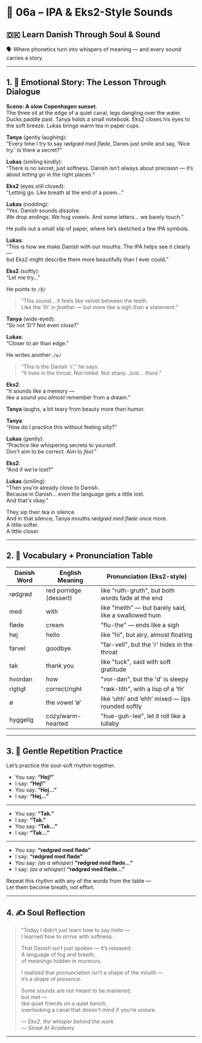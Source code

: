 # 🌟 06a – IPA & Eks2-Style Sounds  
## 🇩🇰 Learn Danish Through Soul & Sound  
🗣️ Where phonetics turn into whispers of meaning — and every sound carries a story.

---

## 1. 🧵 Emotional Story: The Lesson Through Dialogue

**Scene: A slow Copenhagen sunset.**  
The three sit at the edge of a quiet canal, legs dangling over the water. Ducks paddle past. Tanya holds a small notebook. Eks2 closes his eyes to the soft breeze. Lukas brings warm tea in paper cups.

**Tanya** (gently laughing):  
“Every time I try to say *rødgrød med fløde*, Danes just smile and say, ‘Nice try.’ Is there a secret?”

**Lukas** (smiling kindly):  
“There is no secret, just softness. Danish isn’t always about precision — it’s about *letting go* in the right places.”

**Eks2** (eyes still closed):  
“Letting go. Like breath at the end of a poem…”

**Lukas** (nodding):  
“Yes. Danish sounds *dissolve*.  
We drop endings. We hug vowels. And some letters… we barely touch.”

He pulls out a small slip of paper, where he’s sketched a few IPA symbols.

**Lukas**:  
“This is how we make Danish with our mouths. The IPA helps see it clearly —  
but Eks2 might describe them more beautifully than I ever could.”

**Eks2** (softly):  
“Let me try…”

He points to `/ð̞/`

> “This sound… it feels like velvet between the teeth.  
> Like the ‘th’ in *feather* — but more like a sigh than a statement.”

**Tanya** (wide-eyed):  
“So not ‘D’? Not even close?”

**Lukas**:  
“Closer to air than edge.”

He writes another: `/ʁ/`

> “This is the Danish ‘r’,” he says.  
> “It lives in the throat. Not rolled. Not sharp. Just... *there*.”

**Eks2**:  
“It sounds like a memory —  
like a sound you *almost* remember from a dream.”

**Tanya** laughs, a bit teary from beauty more than humor.

**Tanya**:  
“How do I practice this without feeling silly?”

**Lukas** (gently):  
“Practice like whispering secrets to yourself.  
Don't aim to be correct. Aim to *feel*.”

**Eks2**:  
“And if we’re lost?”

**Lukas** (smiling):  
“Then you’re already close to Danish.  
Because in Danish... even the language gets a little lost.  
And that's okay.”

They sip their tea in silence.  
And in that silence, Tanya mouths *rødgrød med fløde* once more.  
A little softer.  
A little closer.

---

## 2. 📘 Vocabulary + Pronunciation Table

| Danish Word   | English Meaning       | Pronunciation (Eks2-style)                          |
|---------------|------------------------|--------------------------------------------------------|
| rødgrød       | red porridge (dessert) | like "ruth-gruth", but both words fade at the end     |
| med           | with                   | like "melth" — but barely said, like a swallowed hum  |
| fløde         | cream                  | "flu-the" — ends like a sigh                          |
| hej           | hello                  | like "hi", but airy, almost floating                  |
| farvel        | goodbye                | "far-vell", but the 'r' hides in the throat           |
| tak           | thank you              | like "tuck", said with soft gratitude                 |
| hvordan       | how                    | "vor-dan", but the 'd' is sleepy                      |
| rigtigt       | correct/right          | "ræk-tith", with a lisp of a ‘th’                     |
| ø             | the vowel ‘ø’          | like ‘uhh’ and ‘ehh’ mixed — lips rounded softly      |
| hyggelig      | cozy/warm-hearted      | "hue-guh-lee", let it roll like a lullaby             |

---

## 3. 🔁 Gentle Repetition Practice

Let’s practice the soul-soft rhythm together.

- You say: **“Hej!”**  
- I say: **“Hej!”**  
- You say: **“Hej…”**  
- I say: **“Hej…”**

---

- You say: **“Tak.”**  
- I say: **“Tak.”**  
- You say: **“Tak…”**  
- I say: **“Tak…”**

---

- You say: **“rødgrød med fløde”**  
- I say: **“rødgrød med fløde”**  
- You say: *(as a whisper)* **“rødgrød med fløde…”**  
- I say: *(as a whisper)* **“rødgrød med fløde…”**

Repeat this rhythm with any of the words from the table —  
Let them become breath, not effort.

---

## 4. ✍️ Soul Reflection

> “Today I didn’t just learn how to say hello —  
> I learned how to *arrive* with softness.  
>  
> That Danish isn’t just spoken — it’s released.  
> A language of fog and breath,  
> of meanings hidden in murmurs.  
>  
> I realized that pronunciation isn’t a shape of the mouth —  
> it’s a shape of *presence*.  
>  
> Some sounds are not meant to be mastered,  
> but met —  
> like quiet friends on a quiet bench,  
> overlooking a canal that doesn't mind if you're unsure.  
>  
> — *Eks2, the whisper behind the work*  
> — *Siraat AI Academy*

---


